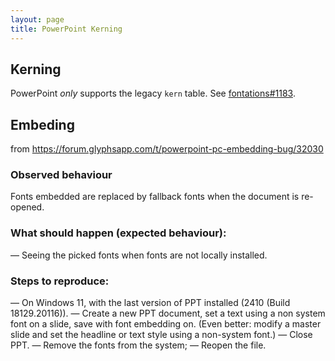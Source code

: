 ```yaml
---
layout: page
title: PowerPoint Kerning
---
```


## Kerning

PowerPoint *only* supports the legacy `kern` table. See [fontations#1183](https://github.com/googlefonts/fontations/issues/1183).

## Embeding

from https://forum.glyphsapp.com/t/powerpoint-pc-embedding-bug/32030

### Observed behaviour
Fonts embedded are replaced by fallback fonts when the document is re-opened.

### What should happen (expected behaviour):
— Seeing the picked fonts when fonts are not locally installed.

### Steps to reproduce:
— On Windows 11, with the last version of PPT installed (2410 (Build 18129.20116)).
— Create a new PPT document, set a text using a non system font on a slide, save with font embedding on. (Even better: modify a master slide and set the headline or text style using a non-system font.)
— Close PPT.
— Remove the fonts from the system;
— Reopen the file.